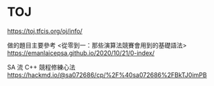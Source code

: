 # TOJ
https://toj.tfcis.org/oj/info/

做的題目主要參考
<從零到一：那些演算法競賽會用到的基礎語法>
https://emanlaicepsa.github.io/2020/10/21/0-index/

SA 流 C++ 競程修練心法
https://hackmd.io/@sa072686/cp/%2F%40sa072686%2FBkTJ0imPB